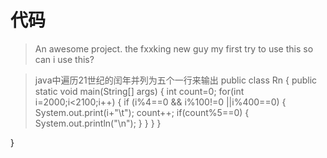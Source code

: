 # 代码

> An awesome project.
> the fxxking new guy
> my first try to use this
> so can i use this?

>java中遍历21世纪的闰年并列为五个一行来输出
public class Rn 
{
	public static void main(String[] args)
	{
		int count=0;
		for(int i=2000;i<2100;i++)
		{
			if (i%4==0 && i%100!=0 ||i%400==0)
			{
					System.out.print(i+"\t");
					count++;
					if(count%5==0)
				{
					System.out.println("\n");
				}
			}
		}
	}

}